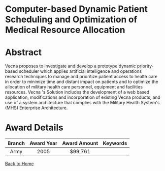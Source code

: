 
Computer-based Dynamic Patient Scheduling and Optimization of Medical Resource Allocation
=========================================================================================

# Abstract


Vecna proposes to investigate and develop a prototype dynamic priority-based scheduler which applies artificial intelligence and operations research techniques to manage and prioritize patient access to health care in order to minimize time and distant impact on patients and to optimize the allocation of military health care personnel, equipment and facilities resources.  Vecna 's Solution includes the development of a web based application, modifications and incorporation of existing Vecna products, and use of a system architecture that complies with the Military Health System's (MHS) Enterprise Architecture.  

# Award Details

|Branch|Award Year|Award Amount|Keywords|
| :---: | :---: | :---: | :---: |
|Army|2005|$99,761||
  
  


[Back to Home](https://github.com/chrischow/dod_sbir_awards#2277)